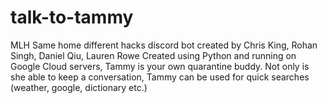 # talk-to-tammy
MLH Same home different hacks discord bot created by Chris King, Rohan Singh, Daniel Qiu, Lauren Rowe
Created using Python and running on Google Cloud servers, Tammy is your own quarantine buddy. Not only is she able to keep a conversation,
Tammy can be used for quick searches (weather, google, dictionary etc.)
